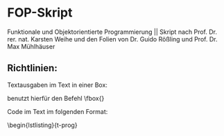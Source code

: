 # FOP-Skript
Funktionale und Objektorientierte Programmierung || Skript nach Prof. Dr. rer. nat. Karsten Weihe und den Folien von Dr. Guido Rößling und Prof. Dr. Max Mühlhäuser

## Richtlinien:

Textausgaben im Text in einer Box:

benutzt hierfür den Befehl \\fbox{}

Code im Text im folgenden Format:

\\begin{lstlisting}{t<ThemaNummer>-prog<Nummer>}

